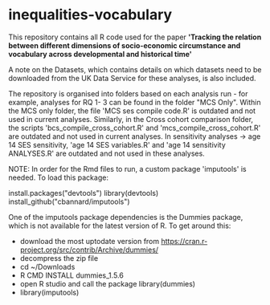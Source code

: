 # inequalities-vocabulary

This repository contains all R code used for the paper **'Tracking the relation between different dimensions of socio-economic circumstance and vocabulary across developmental and historical time'**

A note on the Datasets, which contains details on which datasets need to be downloaded from the UK Data Service for these analyses, is also included. 

The repository is organised into folders based on each analysis run - for example, analyses for RQ 1- 3 can be found in the folder "MCS Only". Within the MCS only folder, the file 'MCS ses compile code.R' is outdated and not used in current analyses. Similarly, in the Cross cohort comparison folder, the scripts 'bcs_compile_cross_cohort.R' and 'mcs_compile_cross_cohort.R' are outdated and not used in current analyses. In sensitivity analyses -> age 14 SES sensitivity, 'age 14 SES variables.R' and 'age 14 sensitivity ANALYSES.R' are outdated and not used in these analyses. 

NOTE: In order for the Rmd files to run, a custom package 'imputools' is needed. To load this package: 

install.packages("devtools")
library(devtools)
install_github("cbannard/imputools")


One of the imputools package dependencies is the Dummies package, which is not available for the latest version of R. To get around this: 

- download the most uptodate version from https://cran.r-project.org/src/contrib/Archive/dummies/ 
- decompress the zip file 
- cd ~/Downloads
- R CMD INSTALL dummies_1.5.6
- open R studio and call the package library(dummies)
- library(imputools)
